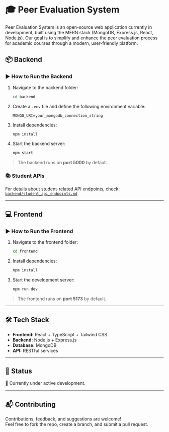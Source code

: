 # 🎓 Peer Evaluation System

Peer Evaluation System is an open-source web application currently in development, built using the MERN stack (MongoDB, Express.js, React, Node.js). Our goal is to simplify and enhance the peer evaluation process for academic courses through a modern, user-friendly platform.

## 📦 Backend

### ▶️ How to Run the Backend

1. Navigate to the backend folder:
   ```bash
   cd backend

2. Create a `.env` file and define the following environment variable:
   ```env
   MONGO_URI=your_mongodb_connection_string
   ```

3. Install dependencies:
   ```bash
   npm install
   ```

4. Start the backend server:
   ```bash
   npm start
   ```

> The backend runs on **port 5000** by default.

### 📚 Student APIs

For details about student-related API endpoints, check:  
[`backend/student_api_endpoints.md`](./backend/student_api_endpoints.md)

---

## 💻 Frontend

### ▶️ How to Run the Frontend

1. Navigate to the frontend folder:
   ```bash
   cd frontend
   ```

2. Install dependencies:
   ```bash
   npm install
   ```

3. Start the development server:
   ```bash
   npm run dev
   ```

> The frontend runs on **port 5173** by default.

---

## 🛠 Tech Stack

- **Frontend:** React + TypeScript + Tailwind CSS
- **Backend:** Node.js + Express.js
- **Database:** MongoDB
- **API:** RESTful services

---

## 🧪 Status

🚧 Currently under active development.

---

## 📬 Contributing

Contributions, feedback, and suggestions are welcome!  
Feel free to fork the repo, create a branch, and submit a pull request.
